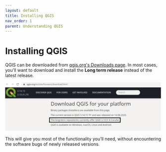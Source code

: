 ```yaml
---
layout: default
title: Installing QGIS
nav_order: 1
parent: Understanding QGIS
---
```


# Installing QGIS

QGIS can be downloaded from [qgis.org's Downloads page](https://qgis.org/en/site/forusers/download.html). In most cases, you'll want to download and install the **Long term release** instead of the latest release.

![Long term release](QGIS-install-long-term-version-20200822.png)

This will give you most of the functionality you'll need, without encountering the software bugs of newly released versions.
